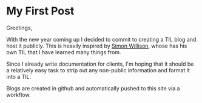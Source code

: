 # My First Post

Greetings,

With the new year coming up I decided to commit to creating a TIL blog and host it publicly. This is heavily inspired by [Simon Willison](https://simonwillison.net/), whose has his own TIL that I have learned many things from.

Since I already write documentation for clients, I'm hoping that it should be a relatively easy task to strip out any non-public information and format it into a TIL.

Blogs are created in github and automatically pushed to this site via a workflow.
